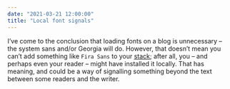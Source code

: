 ```yaml
---
date: "2021-03-21 12:00:00"
title: "Local font signals"
---
```



I’ve come to the conclusion that loading fonts on a blog is unnecessary – the system sans and/or Georgia will do. However, that doesn’t mean you can’t add something like `Fira Sans` to your [stack](https://www.smashingmagazine.com/2009/09/complete-guide-to-css-font-stacks/); after all, you – and perhaps even your reader – might have installed it locally. That has meaning, and could be a way of signalling something beyond the text between some readers and the writer.
